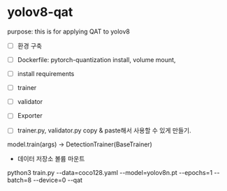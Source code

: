 # yolov8-qat
purpose: this is for applying QAT to yolov8

- [ ] 환경 구축

- [ ] Dockerfile: pytorch-quantization install, volume mount, 

- [ ] install requirements 

- [ ] trainer

- [ ] validator

- [ ] Exporter

- [ ] trainer.py, validator.py copy & paste해서 사용할 수 있게 만들기.

model.train(args) -> DetectionTrainer(BaseTrainer)

- 데이터 저장소 볼륨 마운트

python3 train.py --data=coco128.yaml --model=yolov8n.pt --epochs=1 --batch=8 --device=0 --qat

